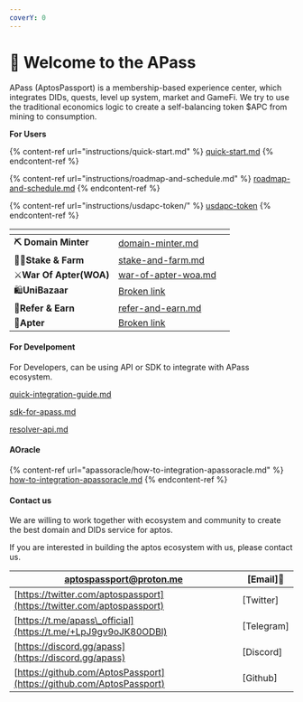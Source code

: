 ```yaml
---
coverY: 0
---
```


# 👋 Welcome to the APass

APass (AptosPassport) is a membership-based experience center, which integrates DIDs, quests, level up system, market and GameFi. We try to use the traditional economics logic to create a self-balancing token $APC from mining to consumption.

**For Users**

{% content-ref url="instructions/quick-start.md" %}
[quick-start.md](instructions/quick-start.md)
{% endcontent-ref %}

{% content-ref url="instructions/roadmap-and-schedule.md" %}
[roadmap-and-schedule.md](instructions/roadmap-and-schedule.md)
{% endcontent-ref %}

{% content-ref url="instructions/usdapc-token/" %}
[usdapc-token](instructions/usdapc-token/)
{% endcontent-ref %}

<table data-view="cards"><thead><tr><th></th><th data-hidden data-card-target data-type="content-ref"></th><th data-hidden data-card-cover data-type="files"></th></tr></thead><tbody><tr><td><strong>⛏️ Domain Minter</strong></td><td><a href="domain-name/domain-minter.md">domain-minter.md</a></td><td></td></tr><tr><td>👨‍🌾<strong>Stake &#x26; Farm</strong></td><td><a href="stake/stake-and-farm.md">stake-and-farm.md</a></td><td></td></tr><tr><td>⚔️<strong>War Of Apter(WOA)</strong></td><td><a href="aportal/war-of-apter-woa.md">war-of-apter-woa.md</a></td><td></td></tr><tr><td>🛍️<strong>UniBazaar</strong></td><td><a href="broken-reference">Broken link</a></td><td></td></tr><tr><td>🤝<strong>Refer &#x26; Earn</strong></td><td><a href="domain-name/refer-and-earn.md">refer-and-earn.md</a></td><td></td></tr><tr><td> 🎯<strong>Apter</strong></td><td><a href="broken-reference">Broken link</a></td><td></td></tr></tbody></table>

#### For Develpoment

For Developers, can be using API or SDK to integrate with APass ecosystem.

&#x20;    [quick-integration-guide.md](development/quick-integration-guide.md "mention")

&#x20;    [sdk-for-apass.md](development/sdk-for-apass.md "mention")

&#x20;    [resolver-api.md](development/resolver-api.md "mention")

#### AOracle

{% content-ref url="apassoracle/how-to-integration-apassoracle.md" %}
[how-to-integration-apassoracle.md](apassoracle/how-to-integration-apassoracle.md)
{% endcontent-ref %}

#### Contact us

We are willing to work together with ecosystem and community to create the best domain and DIDs service for aptos.

If you are interested in building the aptos ecosystem with us, please contact us.

| [aptospassport@proton.me](mailto:aptospassport@proton.me)              | \[Email]:e-mail: |
| ---------------------------------------------------------------------- | ---------------- |
| [https://twitter.com/aptospassport](https://twitter.com/aptospassport) | \[Twitter]       |
| [https://t.me/apass\_official](https://t.me/+LpJ9gv9oJK80ODBl)         | \[Telegram]      |
| [https://discord.gg/apass](https://discord.gg/apass)                   | \[Discord]       |
| [https://github.com/AptosPassport](https://github.com/AptosPassport)   | \[Github]        |
